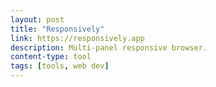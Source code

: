 ```yaml
---
layout: post
title: "Responsively"
link: https://responsively.app
description: Multi-panel responsive browser.
content-type: tool
tags: [tools, web dev]
---
```

